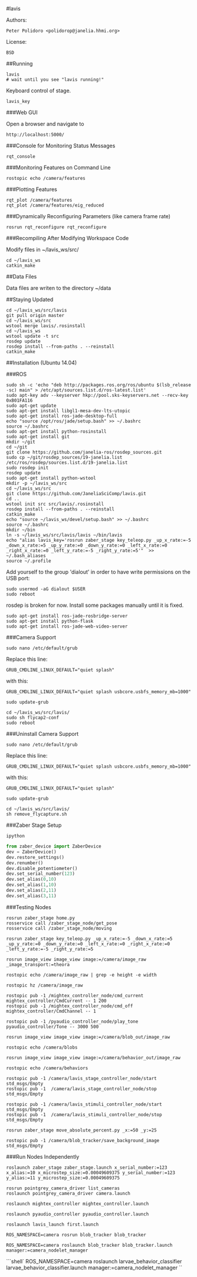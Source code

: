 #lavis

Authors:

    Peter Polidoro <polidorop@janelia.hhmi.org>

License:

    BSD

##Running

```shell
lavis
# wait until you see "lavis running!"
```

Keyboard control of stage.

```shell
lavis_key
```

###Web GUI

Open a browser and navigate to

    http://localhost:5000/

###Console for Monitoring Status Messages

```shell
rqt_console
```

###Monitoring Features on Command Line

```shell
rostopic echo /camera/features
```

###Plotting Features

```shell
rqt_plot /camera/features
rqt_plot /camera/features/eig_reduced
```

###Dynamically Reconfiguring Parameters (like camera frame rate)

```shell
rosrun rqt_reconfigure rqt_reconfigure
```

###Recompiling After Modifying Workspace Code

Modify files in ~/lavis_ws/src/

```shell
cd ~/lavis_ws
catkin_make
```

##Data Files

Data files are writen to the directory ~/data

##Staying Updated

```shell
cd ~/lavis_ws/src/lavis
git pull origin master
cd ~/lavis_ws/src
wstool merge lavis/.rosinstall
cd ~/lavis_ws
wstool update -t src
rosdep update
rosdep install --from-paths . --reinstall
catkin_make
```

##Installation (Ubuntu 14.04)

###ROS

```shell
sudo sh -c 'echo "deb http://packages.ros.org/ros/ubuntu $(lsb_release -sc) main" > /etc/apt/sources.list.d/ros-latest.list'
sudo apt-key adv --keyserver hkp://pool.sks-keyservers.net --recv-key 0xB01FA116
sudo apt-get update
sudo apt-get install libgl1-mesa-dev-lts-utopic
sudo apt-get install ros-jade-desktop-full
echo "source /opt/ros/jade/setup.bash" >> ~/.bashrc
source ~/.bashrc
sudo apt-get install python-rosinstall
sudo apt-get install git
mkdir ~/git
cd ~/git
git clone https://github.com/janelia-ros/rosdep_sources.git
sudo cp ~/git/rosdep_sources/19-janelia.list /etc/ros/rosdep/sources.list.d/19-janelia.list
sudo rosdep init
rosdep update
sudo apt-get install python-wstool
mkdir -p ~/lavis_ws/src
cd ~/lavis_ws/src
git clone https://github.com/JaneliaSciComp/lavis.git
cd ..
wstool init src src/lavis/.rosinstall
rosdep install --from-paths . --reinstall
catkin_make
echo "source ~/lavis_ws/devel/setup.bash" >> ~/.bashrc
source ~/.bashrc
mkdir ~/bin
ln -s ~/lavis_ws/src/lavis/lavis ~/bin/lavis
echo "alias lavis_key='rosrun zaber_stage key_teleop.py _up_x_rate:=-5 _down_x_rate:=5 _up_y_rate:=0 _down_y_rate:=0 _left_x_rate:=0 _right_x_rate:=0 _left_y_rate:=-5 _right_y_rate:=5'"  >> ~/.bash_aliases
source ~/.profile
```

Add yourself to the group 'dialout' in order to have write permissions on the USB port:

```shell
sudo usermod -aG dialout $USER
sudo reboot
```

rosdep is broken for now. Install some packages manually until it is fixed.

```shell
sudo apt-get install ros-jade-rosbridge-server
sudo apt-get install python-flask
sudo apt-get install ros-jade-web-video-server
```

###Camera Support

```shell
sudo nano /etc/default/grub
```

Replace this line:

```shell
GRUB_CMDLINE_LINUX_DEFAULT="quiet splash"
```

with this:

```shell
GRUB_CMDLINE_LINUX_DEFAULT="quiet splash usbcore.usbfs_memory_mb=1000"
```

```shell
sudo update-grub
```

```shell
cd ~/lavis_ws/src/lavis/
sudo sh flycap2-conf
sudo reboot
```

###Uninstall Camera Support

```shell
sudo nano /etc/default/grub
```

Replace this line:

```shell
GRUB_CMDLINE_LINUX_DEFAULT="quiet splash usbcore.usbfs_memory_mb=1000"
```

with this:

```shell
GRUB_CMDLINE_LINUX_DEFAULT="quiet splash"
```

```shell
sudo update-grub
```

```shell
cd ~/lavis_ws/src/lavis/
sh remove_flycapture.sh
```

###Zaber Stage Setup

```shell
ipython
```

```python
from zaber_device import ZaberDevice
dev = ZaberDevice()
dev.restore_settings()
dev.renumber()
dev.disable_potentiometer()
dev.set_serial_number(123)
dev.set_alias(0,10)
dev.set_alias(1,10)
dev.set_alias(2,11)
dev.set_alias(3,11)
```

###Testing Nodes

```shell
rosrun zaber_stage home.py
rosservice call /zaber_stage_node/get_pose
rosservice call /zaber_stage_node/moving
```

```shell
rosrun zaber_stage key_teleop.py _up_x_rate:=-5 _down_x_rate:=5 _up_y_rate:=0 _down_y_rate:=0 _left_x_rate:=0 _right_x_rate:=0 _left_y_rate:=-5 _right_y_rate:=5
```

```shell
rosrun image_view image_view image:=/camera/image_raw _image_transport:=theora
```

```shell
rostopic echo /camera/image_raw | grep -e height -e width
```

```shell
rostopic hz /camera/image_raw
```

```shell
rostopic pub -1 /mightex_controller_node/cmd_current mightex_controller/CmdCurrent -- 1 200
rostopic pub -1 /mightex_controller_node/cmd_off mightex_controller/CmdChannel -- 1
```

```shell
rostopic pub -1 /pyaudio_controller_node/play_tone pyaudio_controller/Tone -- 3000 500
```

```shell
rosrun image_view image_view image:=/camera/blob_out/image_raw
```

```shell
rostopic echo /camera/blobs
```

```shell
rosrun image_view image_view image:=/camera/behavior_out/image_raw
```

```shell
rostopic echo /camera/behaviors
```

```shell
rostopic pub -1 /camera/lavis_stage_controller_node/start std_msgs/Empty
rostopic pub -1  /camera/lavis_stage_controller_node/stop std_msgs/Empty
```

```shell
rostopic pub -1 /camera/lavis_stimuli_controller_node/start std_msgs/Empty
rostopic pub -1  /camera/lavis_stimuli_controller_node/stop std_msgs/Empty
```

```shell
rosrun zaber_stage move_absolute_percent.py _x:=50 _y:=25
```

```shell
rostopic pub -1 /camera/blob_tracker/save_background_image std_msgs/Empty
```

###Run Nodes Independently

```shell
roslaunch zaber_stage zaber_stage.launch x_serial_number:=123 x_alias:=10 x_microstep_size:=0.00049609375 y_serial_number:=123 y_alias:=11 y_microstep_size:=0.00049609375
```

```shell
rosrun pointgrey_camera_driver list_cameras
roslaunch pointgrey_camera_driver camera.launch
```

```shell
roslaunch mightex_controller mightex_controller.launch
```

```shell
roslaunch pyaudio_controller pyaudio_controller.launch
```

```shell
roslaunch lavis_launch first.launch
```

```shell
ROS_NAMESPACE=camera rosrun blob_tracker blob_tracker
```

```shell
ROS_NAMESPACE=camera roslaunch blob_tracker blob_tracker.launch manager:=camera_nodelet_manager
```

```shell`
ROS_NAMESPACE=camera roslaunch larvae_behavior_classifier larvae_behavior_classifier.launch manager:=camera_nodelet_manager
``

